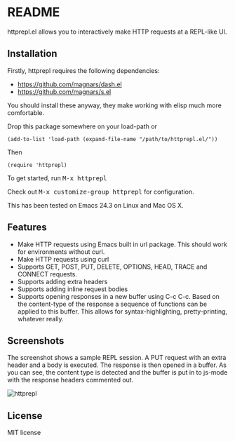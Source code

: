 # README

httprepl.el allows you to interactively make HTTP requests at a
REPL-like UI.

## Installation

Firstly, httprepl requires the following dependencies:

* https://github.com/magnars/dash.el
* https://github.com/magnars/s.el

You should install these anyway, they make working with elisp much
more comfortable.

Drop this package somewhere on your load-path or

    (add-to-list 'load-path (expand-file-name "/path/to/httprepl.el/"))

Then

    (require 'httprepl)

To get started, run <kbd>M-x httprepl</kbd>

Check out <kbd>M-x customize-group httprepl</kbd> for configuration.

This has been tested on Emacs 24.3 on Linux and Mac OS X.

## Features

* Make HTTP requests using Emacs built in url package. This should
  work for environments without curl.
* Make HTTP requests using curl
* Supports GET, POST, PUT, DELETE, OPTIONS, HEAD, TRACE and CONNECT
  requests.
* Supports adding extra headers
* Supports adding inline request bodies
* Supports opening responses in a new buffer using C-c C-c. Based on
  the content-type of the response a sequence of functions can be
  applied to this buffer. This allows for syntax-highlighting,
  pretty-printing, whatever really.

## Screenshots

The screenshot shows a sample REPL session. A PUT request with an
extra header and a body is executed. The response is then opened in a
buffer. As you can see, the content type is detected and the buffer is
put in to js-mode with the response headers commented out.

![httprepl](http://www.gregsexton.org/images/httprepl.png)

## License

MIT license
